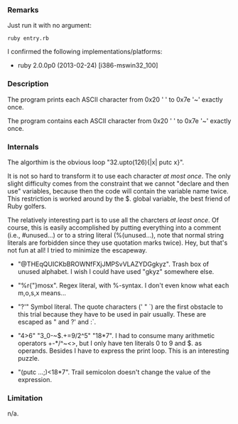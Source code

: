 ### Remarks

Just run it with no argument:

    ruby entry.rb

I confirmed the following implementations/platforms:

* ruby 2.0.0p0 (2013-02-24) [i386-mswin32\_100]

### Description

The program prints each ASCII character from 0x20 ' ' to 0x7e '~' exactly once.

The program contains each ASCII character from 0x20 ' ' to 0x7e '~' exactly once.

### Internals

The algorthim is the obvious loop "32.upto(126){|x| putc x}".

It is not so hard to transform it to use each character *at most once*. The only slight difficulty comes from the constraint that we cannot "declare and then use" variables, because then the code will contain the variable name twice. This restriction is worked around by the $. global variable, the best friend of Ruby golfers.

The relatively interesting part is to use all the charcters *at least once*. Of course, this is easily accomplished by putting everything into a comment (i.e., #unused...) or to a string literal (%(unused...), note that normal string literals are forbidden since they use quotation marks twice). Hey, but that's not fun at all! I tried to minimize the escapeway.

* "@THEqQUICKbBROWNfFXjJMPSvVLAZYDGgkyz". Trash box of unused alphabet. I wish I could have used "gkyz" somewhere else.

* "%r{\"}mosx". Regex literal, with %-syntax. I don't even know what each m,o,s,x means...

* "?'" Symbol literal. The quote characters (' " \`) are the first obstacle to this trial because they have to be used in pair usually. These are escaped as \" and ?' and :\`.

* "4>6" "3\_0-~$.+=9/2^5" "18\*7". I had to consume many arithmetic operators +-\*/^~<>, but I only have ten literals 0 to 9 and $. as operands. Besides I have to express the print loop. This is an interesting puzzle.

* "(putc ...;)<18*7". Trail semicolon doesn't change the value of the expression.

### Limitation

n/a.
